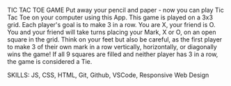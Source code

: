 TIC TAC TOE GAME
Put away your pencil and paper - now you can play Tic Tac Toe on your computer using this App. This game is played on a 3x3 grid.
Each player's goal is to make 3 in a row. You are X, your friend is O. You and your friend will take turns placing
your Mark, X or O, on an open square in the grid. Think on your feet but also be careful, as the first player to make
3 of their own mark in a row vertically, horizontally, or diagonally wins the game! If all 9 squares are filled and neither
player has 3 in a row, the game is considered a Tie.

SKILLS: JS, CSS, HTML, Git, Github, VSCode, Responsive Web Design